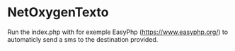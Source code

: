# NetOxygenTexto

Run the index.php with for exemple EasyPhp (https://www.easyphp.org/) to automaticly send a sms to the destination provided.
